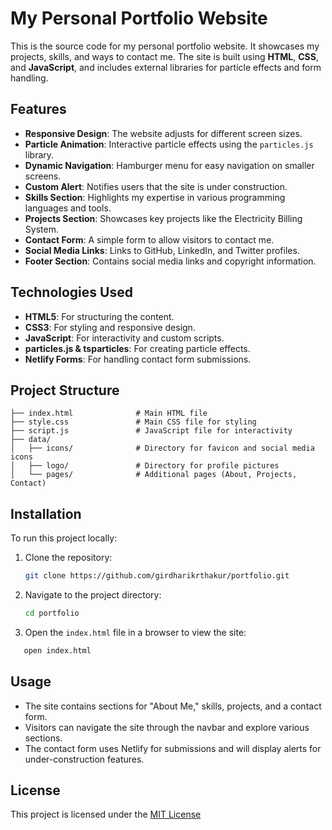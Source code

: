 # My Personal Portfolio Website


This is the source code for my personal portfolio website. It showcases my projects, skills, and ways to contact me. The site is built using **HTML**, **CSS**, and **JavaScript**, and includes external libraries for particle effects and form handling.

## Features

- **Responsive Design**: The website adjusts for different screen sizes.
- **Particle Animation**: Interactive particle effects using the `particles.js` library.
- **Dynamic Navigation**: Hamburger menu for easy navigation on smaller screens.
- **Custom Alert**: Notifies users that the site is under construction.
- **Skills Section**: Highlights my expertise in various programming languages and tools.
- **Projects Section**: Showcases key projects like the Electricity Billing System.
- **Contact Form**: A simple form to allow visitors to contact me.
- **Social Media Links**: Links to GitHub, LinkedIn, and Twitter profiles.
- **Footer Section**: Contains social media links and copyright information.

## Technologies Used

- **HTML5**: For structuring the content.
- **CSS3**: For styling and responsive design.
- **JavaScript**: For interactivity and custom scripts.
- **particles.js & tsparticles**: For creating particle effects.
- **Netlify Forms**: For handling contact form submissions.

## Project Structure

```
├── index.html              # Main HTML file
├── style.css               # Main CSS file for styling
├── script.js               # JavaScript file for interactivity
├── data/
│   ├── icons/              # Directory for favicon and social media icons
│   ├── logo/               # Directory for profile pictures
│   └── pages/              # Additional pages (About, Projects, Contact)
```

## Installation

To run this project locally:

1. Clone the repository:

   ```bash
   git clone https://github.com/girdharikrthakur/portfolio.git
   ```
2. Navigate to the project directory:

   ```bash
   cd portfolio
   ```
4. Open the `index.html` file in a browser to view the site:

```bash
   open index.html
```

## Usage

- The site contains sections for "About Me," skills, projects, and a contact form.
- Visitors can navigate the site through the navbar and explore various sections.
- The contact form uses Netlify for submissions and will display alerts for under-construction features.

## License

This project is licensed under the [MIT License](LICENSE)
